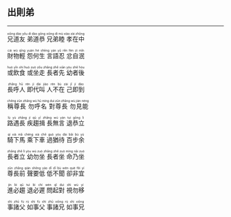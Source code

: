 ## 出則弟
---



<ruby><rb> 兄道友 弟道恭 兄弟睦 孝在中 </rb> <rt>xiōng  dào  yǒu   dì  dào  gōng   xiōng  dì  mù   xiào  zài  zhōng</rt></ruby>


<ruby><rb> 財物輕 怨何生 言語忍 忿自泯 </rb> <rt>cái  wù  qīng   yuàn  hé  shēng   yán  yǔ  rěn   fèn  zì  mǐn</rt></ruby>


<ruby><rb> 或飲食 或坐走 長者先 幼者後 </rb> <rt>huò  yǐn  shí   huò  zuò  zǒu   zhǎng  zhě  xiān   yòu  zhě  hòu</rt></ruby>


<ruby><rb> 長呼人 即代叫 人不在 己即到 </rb> <rt>zhǎng  hū  rén   jí  dài  jiào   rén  bù  zài   jǐ  jí  dào</rt></ruby>


<ruby><rb> 稱尊長 勿呼名 對尊長 勿見能 </rb> <rt>chēng  zūn  zhǎng   wù  hū  míng   duì  zūn  zhǎng   wù  jiàn  néng</rt></ruby>


<ruby><rb> 路遇長 疾趨揖 長無言 退恭立 </rb> <rt>lù  yù  zhǎng   jí  qū  yī   zhǎng  wú  yán   tuì  gōng  lì</rt></ruby>


<ruby><rb> 騎下馬 乘下車 過猶待 百步余 </rb> <rt>qí  xià  mǎ   chéng  xià  chē   guò  yóu  dài   bǎi  bù  yú</rt></ruby>


<ruby><rb> 長者立 幼勿坐 長者坐 命乃坐 </rb> <rt>zhǎng  zhě  lì   yòu  wù  zuò   zhǎng  zhě  zuò   mìng  nǎi  zuò</rt></ruby>


<ruby><rb> 尊長前 聲要低 低不聞 卻非宜 </rb> <rt>zūn  zhǎng  qián   shēng  yào  dī   dī  bù  wén   què  fēi  yí</rt></ruby>


<ruby><rb> 進必趨 退必遲 問起對 視勿移 </rb> <rt>jìn  bì  qū   tuì  bì  chí   wèn  qǐ  duì   shì  wù  yí</rt></ruby>


<ruby><rb> 事諸父 如事父 事諸兄 如事兄 </rb> <rt>shì  zhū  fù   rú  shì  fù   shì  zhū  xiōng   rú  shì  xiōng</rt></ruby>

